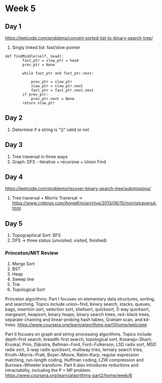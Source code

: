 # Week 5

## Day 1
https://leetcode.com/problems/convert-sorted-list-to-binary-search-tree/
1. Singly linked list: fast/slow pointer
```python3
def findMiddle(self, head):
        fast_ptr = slow_ptr = head
        prev_ptr = None
        
        while fast_ptr and fast_ptr.next:
            
            prev_ptr = slow_ptr
            slow_ptr = slow_ptr.next
            fast_ptr = fast_ptr.next.next
        if prev_ptr:
            prev_ptr.next = None
        return slow_ptr
```
## Day 2
1. Determine if a string is "()" valid or not
## Day 3
1. Tree traversal in three ways
2. Graph: DFS - iterative + recursive + Union Find
## Day 4
https://leetcode.com/problems/recover-binary-search-tree/submissions/
1. Tree traversal + Morris Traversal -> https://www.cnblogs.com/AnnieKim/archive/2013/06/15/morristraversal.html
## Day 5
1. Topographical Sort: BFS
2. DFS -> three status (unvisited, visited, finished)

### Princeton/MIT Review
1. Merge Sort
2. BST
3. Heap
3. Sweep line
4. Trie
5. Topological Sort



Princeton algorithms:
Part I focuses on elementary data structures, sorting, and searching. Topics include union−find, binary search, stacks, queues, bags, insertion sort, selection sort, shellsort, quicksort, 3-way quicksort, mergesort, heapsort, binary heaps, binary search trees, red−black trees, separate-chaining and linear-probing hash tables, Graham scan, and kd-trees.
https://www.coursera.org/learn/algorithms-part1/home/welcome


Part II focuses on graph and string-processing algorithms. Topics include depth-first search, breadth-first search, topological sort, Kosaraju−Sharir, Kruskal, Prim, Dijkistra, Bellman−Ford, Ford−Fulkerson, LSD radix sort, MSD radix sort, 3-way radix quicksort, multiway tries, ternary search tries, Knuth−Morris−Pratt, Boyer−Moore, Rabin–Karp, regular expression matching, run-length coding, Huffman coding, LZW compression and Burrows−Wheeler transform. Part II also introduces reductions and intractability, including the P = NP problem.
https://www.coursera.org/learn/algorithms-part2/home/week/6


